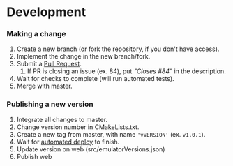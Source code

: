 # Development

### Making a change

1. Create a new branch (or fork the repository, if you don't have access).
2. Implement the change in the new branch/fork.
3. Submit a [Pull Request](https://github.com/gamesmith-uk/retrolab-engine/compare).
   1. If PR is closing an issue (ex. 84), put *"Closes #84"* in the description.
4. Wait for checks to complete (will run automated tests).
5. Merge with master.

### Publishing a new version

1. Integrate all changes to master.
2. Change version number in CMakeLists.txt.
2. Create a new tag from master, with name `'vVERSION'` (ex. `v1.0.1`).
3. Wait for [automated deploy](https://github.com/gamesmith-uk/retrolab-engine/actions?query=workflow%3A%22Build+artifacts%22) to finish.
4. Update version on web (src/emulatorVersions.json)
5. Publish web